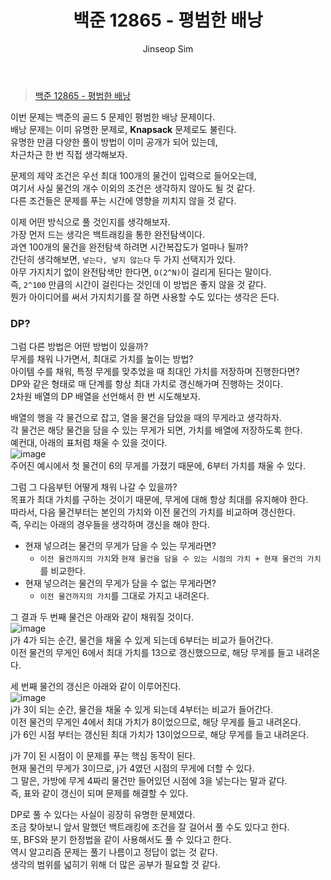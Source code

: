 ﻿---
layout: post
title: "백준 12865 - 평범한 배낭"
categories: Baekjoon
tags: [cpp]
author:
  - Jinseop Sim
---
> [백준 12865 - 평범한 배낭](https://www.acmicpc.net/problem/12865)

이번 문제는 백준의 골드 5 문제인 평범한 배낭 문제이다.  
배낭 문제는 이미 유명한 문제로, __Knapsack__ 문제로도 불린다.  
유명한 만큼 다양한 풀이 방법이 이미 공개가 되어 있는데,  
차근차근 한 번 직접 생각해보자.  

문제의 제약 조건은 우선 최대 100개의 물건이 입력으로 들어오는데,  
여기서 사실 물건의 개수 이외의 조건은 생각하지 않아도 될 것 같다.  
다른 조건들은 문제를 푸는 시간에 영향을 끼치지 않을 것 같다.  

이제 어떤 방식으로 풀 것인지를 생각해보자.  
가장 먼저 드는 생각은 백트래킹을 통한 완전탐색이다.  
과연 100개의 물건을 완전탐색 하려면 시간복잡도가 얼마나 될까?  
간단히 생각해보면, ```넣는다, 넣지 않는다``` 두 가지 선택지가 있다.  
아무 가지치기 없이 완전탐색만 한다면, ```O(2^N)```이 걸리게 된다는 말이다.  
즉, ```2^100``` 만큼의 시간이 걸린다는 것인데 이 방법은 좋지 않을 것 같다.  
뭔가 아이디어를 써서 가지치기를 잘 하면 사용할 수도 있다는 생각은 든다.  

### DP?
그럼 다른 방법은 어떤 방법이 있을까?  
무게를 채워 나가면서, 최대로 가치를 높이는 방법?  
아이템 수를 채워, 특정 무게를 맞추었을 때 최대인 가치를 저장하며 진행한다면?  
DP와 같은 형태로 매 단계를 항상 최대 가치로 갱신해가며 진행하는 것이다.  
2차원 배열의 DP 배열을 선언해서 한 번 시도해보자.

배열의 행을 각 물건으로 잡고, 열을 물건을 담았을 때의 무게라고 생각하자.  
각 물건은 해당 물건을 담을 수 있는 무게가 되면, 가치를 배열에 저장하도록 한다.  
예컨대, 아래의 표처럼 채울 수 있을 것이다.  
![image](https://github.com/Jinseop-Sim/Jinseop-Sim.github.io/assets/71700079/cf097829-8f65-4ddb-a5fd-3a46a3928439)  
주어진 예시에서 첫 물건이 6의 무게를 가졌기 때문에, 6부터 가치를 채울 수 있다.  

그럼 그 다음부턴 어떻게 채워 나갈 수 있을까?  
목표가 최대 가치를 구하는 것이기 때문에, 무게에 대해 항상 최대를 유지해야 한다.  
따라서, 다음 물건부터는 본인의 가치와 이전 물건의 가치를 비교하며 갱신한다.  
즉, 우리는 아래의 경우들을 생각하며 갱신을 해야 한다.  
- 현재 넣으려는 물건의 무게가 담을 수 있는 무게라면?
  - ```이전 물건까지의 가치```와 ```현재 물건을 담을 수 있는 시점의 가치 + 현재 물건의 가치```를 비교한다.
- 현재 넣으려는 물건의 무게가 담을 수 없는 무게라면?
  - ```이전 물건까지의 가치```를 그대로 가지고 내려온다.
 
그 결과 두 번째 물건은 아래와 같이 채워질 것이다.  
![image](https://github.com/Jinseop-Sim/Jinseop-Sim.github.io/assets/71700079/80959a01-c373-422b-b84e-48bca382da67)  
j가 4가 되는 순간, 물건을 채울 수 있게 되는데 6부터는 비교가 들어간다.  
이전 물건의 무게인 6에서 최대 가치를 13으로 갱신했으므로, 해당 무게를 들고 내려온다.  

세 번째 물건의 갱신은 아래와 같이 이루어진다.  
![image](https://github.com/Jinseop-Sim/Jinseop-Sim.github.io/assets/71700079/a1e169a1-50a8-4155-a8f1-09d8491689d2)  
j가 3이 되는 순간, 물건을 채울 수 있게 되는데 4부터는 비교가 들어간다.  
이전 물건의 무게인 4에서 최대 가치가 8이었으므로, 해당 무게를 들고 내려온다.  
j가 6인 시점 부터는 갱신된 최대 가치가 13이었으므로, 해당 무게를 들고 내려온다.  

j가 7이 된 시점이 이 문제를 푸는 핵심 동작이 된다.  
현재 물건의 무게가 3이므로, j가 4였던 시점의 무게에 더할 수 있다.  
그 말은, 가방에 무게 4짜리 물건만 들어있던 시점에 3을 넣는다는 말과 같다.  
즉, 표와 같이 갱신이 되며 문제를 해결할 수 있다.  

DP로 풀 수 있다는 사실이 굉장히 유명한 문제였다.  
조금 찾아보니 앞서 말했던 백트래킹에 조건을 잘 걸어서 풀 수도 있다고 한다.  
또, BFS와 분기 한정법을 같이 사용해서도 풀 수 있다고 한다.  
역시 알고리즘 문제는 풀기 나름이고 정답이 없는 것 같다.  
생각의 범위를 넓히기 위해 더 많은 공부가 필요할 것 같다.  
